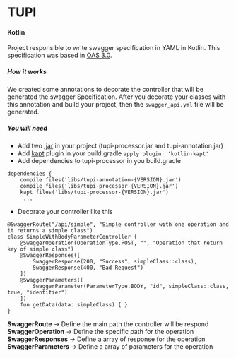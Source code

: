 # TUPI

#### Kotlin

Project responsible to write swagger specification in YAML in Kotlin. This specification was based in [OAS 3.0](https://github.com/OAI/OpenAPI-Specification/blob/master/versions/3.0.0.md).

##### How it works

We created some annotations to decorate the controller that will be generated the swagger Specification.
After you decorate your classes with this annotation and build your project, then the `swagger_api.yml` file will be generated.


##### You will need

- Add two [.jar](https://github.com/gibran/tupi/blob/master/libs/) in your project (tupi-processor.jar and tupi-annotation.jar)
- Add [kapt](https://kotlinlang.org/docs/reference/kapt.html) plugin in your build.gradle `apply plugin: 'kotlin-kapt'`
- Add dependencies to tupi-processor in you build.gradle
```
dependencies {
    compile files('libs/tupi-annotation-{VERSION}.jar')
    compile files('libs/tupi-processor-{VERSION}.jar')
    kapt files('libs/tupi-processor-{VERSION}.jar')
     ...
``` 
- Decorate your controller like this
```
@SwaggerRoute("/api/simple", "Simple controller with one operation and it returns a simple class")
class SimpleWithBodyParameterController {
    @SwaggerOperation(OperationType.POST, "", "Operation that return key of simple class")
    @SwaggerResponses([
        SwaggerResponse(200, "Success", simpleClass::class),
        SwaggerResponse(400, "Bad Request")
    ])
    @SwaggerParameters([
        SwaggerParameter(ParameterType.BODY, "id", simpleClass::class, true, "identifier")
    ])
    fun getData(data: simpleClass) { }
}
```

**SwaggerRoute** -> Define the main path the controller will be respond \
**SwaggerOperation** -> Define the specific path for the operation \
**SwaggerResponses** -> Define a array of response for the operation \
**SwaggerParameters** -> Define a array of parameters for the operation 